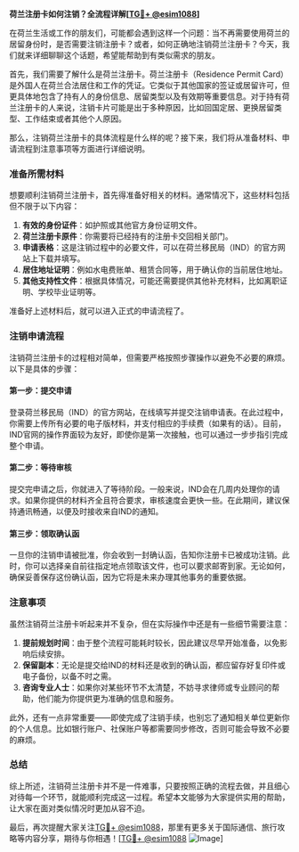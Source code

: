 **荷兰注册卡如何注销？全流程详解[[TG💪+ @esim1088](https://t.me/s/esim1088)]**

在荷兰生活或工作的朋友们，可能都会遇到这样一个问题：当不再需要使用荷兰的居留身份时，是否需要注销注册卡？或者，如何正确地注销荷兰注册卡？今天，我们就来详细聊聊这个话题，希望能帮助到有类似需求的朋友。

首先，我们需要了解什么是荷兰注册卡。荷兰注册卡（Residence Permit Card）是外国人在荷兰合法居住和工作的凭证。它类似于其他国家的签证或居留许可，但更具体地包含了持有人的身份信息、居留类型以及有效期等重要信息。对于持有荷兰注册卡的人来说，注销卡片可能是出于多种原因，比如回国定居、更换居留类型、工作结束或者其他个人原因。

那么，注销荷兰注册卡的具体流程是什么样的呢？接下来，我们将从准备材料、申请流程到注意事项等方面进行详细说明。

### 准备所需材料

想要顺利注销荷兰注册卡，首先得准备好相关的材料。通常情况下，这些材料包括但不限于以下内容：

1. **有效的身份证件**：如护照或其他官方身份证明文件。
2. **荷兰注册卡原件**：你需要将已经持有的注册卡交回相关部门。
3. **申请表格**：这是注销过程中的必要文件，可以在荷兰移民局（IND）的官方网站上下载并填写。
4. **居住地址证明**：例如水电费账单、租赁合同等，用于确认你的当前居住地址。
5. **其他支持性文件**：根据具体情况，可能还需要提供其他补充材料，比如离职证明、学校毕业证明等。

准备好上述材料后，就可以进入正式的申请流程了。

### 注销申请流程

注销荷兰注册卡的过程相对简单，但需要严格按照步骤操作以避免不必要的麻烦。以下是具体的步骤：

#### 第一步：提交申请

登录荷兰移民局（IND）的官方网站，在线填写并提交注销申请表。在此过程中，你需要上传所有必要的电子版材料，并支付相应的手续费（如果有的话）。目前，IND官网的操作界面较为友好，即使你是第一次接触，也可以通过一步步指引完成整个申请。

#### 第二步：等待审核

提交完申请之后，你就进入了等待阶段。一般来说，IND会在几周内处理你的请求。如果你提供的材料齐全且符合要求，审核速度会更快一些。在此期间，建议保持通讯畅通，以便及时接收来自IND的通知。

#### 第三步：领取确认函

一旦你的注销申请被批准，你会收到一封确认函，告知你注册卡已被成功注销。此时，你可以选择亲自前往指定地点领取该文件，也可以要求邮寄到家。无论如何，确保妥善保存这份确认函，因为它将是未来办理其他事务的重要依据。

### 注意事项

虽然注销荷兰注册卡听起来并不复杂，但在实际操作中还是有一些细节需要注意：

1. **提前规划时间**：由于整个流程可能耗时较长，因此建议尽早开始准备，以免影响后续安排。
2. **保留副本**：无论是提交给IND的材料还是收到的确认函，都应留存好复印件或电子备份，以备不时之需。
3. **咨询专业人士**：如果你对某些环节不太清楚，不妨寻求律师或专业顾问的帮助，他们能为你提供更为准确的信息和服务。

此外，还有一点非常重要——即使完成了注销手续，也别忘了通知相关单位更新你的个人信息。比如银行账户、社保账户等都需要同步修改，否则可能会导致不必要的麻烦。

### 总结

综上所述，注销荷兰注册卡并不是一件难事，只要按照正确的流程去做，并且细心对待每一个环节，就能顺利完成这一过程。希望本文能够为大家提供实用的帮助，让大家在面对类似情况时更加从容不迫。

最后，再次提醒大家关注[TG💪+ @esim1088](https://t.me/s/esim1088)，那里有更多关于国际通信、旅行攻略等内容分享，期待与你相遇！[[TG💪+ @esim1088](https://t.me/s/esim1088) ![Image](https://i.postimg.cc/4NQfJmqS/Snipaste-2025-05-13-00-14-12.png)]